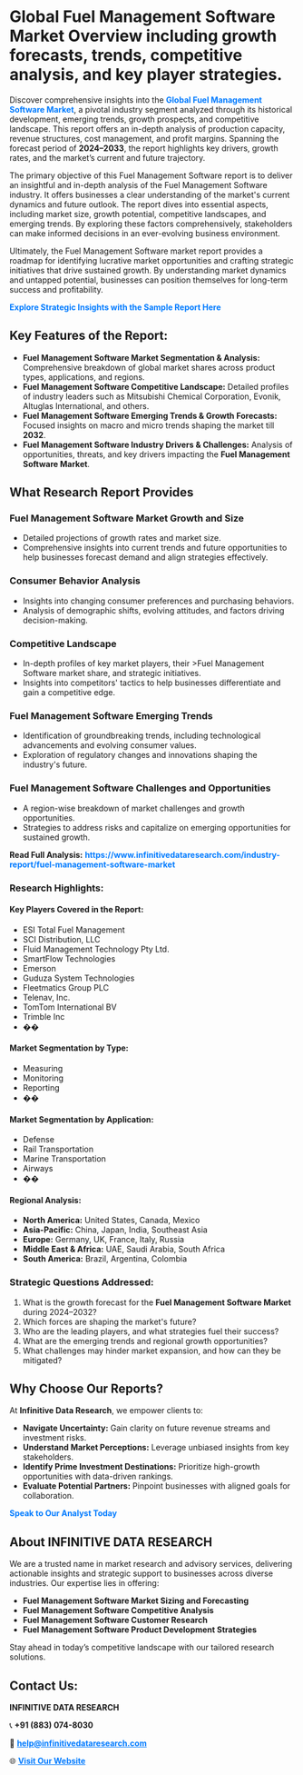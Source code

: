 <h1>Global Fuel Management Software Market Overview including growth forecasts, trends, competitive analysis, and key player strategies.</h1>
<p>
Discover comprehensive insights into the 
<a href="https://www.infinitivedataresearch.com/industry-report/fuel-management-software-market" rel="dofollow" style="color: #007BFF; text-decoration: none;"><strong>Global Fuel Management Software Market</strong></a>, a pivotal industry segment analyzed through its historical development, emerging trends, growth prospects, and competitive landscape. This report offers an in-depth analysis of production capacity, revenue structures, cost management, and profit margins. Spanning the forecast period of <strong>2024–2033</strong>, the report highlights key drivers, growth rates, and the market’s current and future trajectory.
</p>
<p>
The primary objective of this Fuel Management Software report is to deliver an insightful and in-depth analysis of the Fuel Management Software industry. It offers businesses a clear understanding of the market's current dynamics and future outlook. The report dives into essential aspects, including market size, growth potential, competitive landscapes, and emerging trends. By exploring these factors comprehensively, stakeholders can make informed decisions in an ever-evolving business environment.
</p>
<p>
Ultimately, the Fuel Management Software market report provides a roadmap for identifying lucrative market opportunities and crafting strategic initiatives that drive sustained growth. By understanding market dynamics and untapped potential, businesses can position themselves for long-term success and profitability.
</p>
<p>
<a href="https://www.infinitivedataresearch.com/request-sample/reportId=109194" style="color: #007BFF; text-decoration: none;"><strong>Explore Strategic Insights with the Sample Report Here</strong></a>
</p>

<h2>Key Features of the Report:</h2>
<ul>
<li><strong>Fuel Management Software Market Segmentation & Analysis:</strong> Comprehensive breakdown of global market shares across product types, applications, and regions.</li>
<li><strong>Fuel Management Software Competitive Landscape:</strong> Detailed profiles of industry leaders such as Mitsubishi Chemical Corporation, Evonik, Altuglas International, and others.</li>
<li><strong>Fuel Management Software Emerging Trends & Growth Forecasts:</strong> Focused insights on macro and micro trends shaping the market till <strong>2032</strong>.</li>
<li><strong>Fuel Management Software Industry Drivers & Challenges:</strong> Analysis of opportunities, threats, and key drivers impacting the <strong>Fuel Management Software Market</strong>.</li>
</ul>

<h2>What Research Report Provides</h2>
<h3>Fuel Management Software Market Growth and Size</h3>
<ul>
<li>Detailed projections of growth rates and market size.</li>
<li>Comprehensive insights into current trends and future opportunities to help businesses forecast demand and align strategies effectively.</li>
</ul>

<h3>Consumer Behavior Analysis</h3>
<ul>
<li>Insights into changing consumer preferences and purchasing behaviors.</li>
<li>Analysis of demographic shifts, evolving attitudes, and factors driving decision-making.</li>
</ul>

<h3>Competitive Landscape</h3>
<ul>
<li>In-depth profiles of key market players, their >Fuel Management Software market share, and strategic initiatives.</li>
<li>Insights into competitors' tactics to help businesses differentiate and gain a competitive edge.</li>
</ul>

<h3>Fuel Management Software Emerging Trends</h3>
<ul>
<li>Identification of groundbreaking trends, including technological advancements and evolving consumer values.</li>
<li>Exploration of regulatory changes and innovations shaping the industry's future.</li>
</ul>

<h3>Fuel Management Software Challenges and Opportunities</h3>
<ul>
<li>A region-wise breakdown of market challenges and growth opportunities.</li>
<li>Strategies to address risks and capitalize on emerging opportunities for sustained growth.</li>
</ul>
<p><strong>Read Full Analysis:</strong> <a href="https://www.infinitivedataresearch.com/industry-report/fuel-management-software-market" rel="dofollow" style="color: #007BFF; text-decoration: none;"><strong>https://www.infinitivedataresearch.com/industry-report/fuel-management-software-market</strong></a></p>
<h3>Research Highlights:</h3>
<h4>Key Players Covered in the Report:</h4>
<ul><li>ESI Total Fuel Management</li><li>SCI Distribution, LLC</li><li>Fluid Management Technology Pty Ltd.</li><li>SmartFlow Technologies</li><li>Emerson</li><li>Guduza System Technologies</li><li>Fleetmatics Group PLC</li><li>Telenav, Inc.</li><li>TomTom International BV</li><li>Trimble Inc</li><li>��</li></ul>
<h4>Market Segmentation by Type:</h4>
<ul><li>Measuring</li><li>Monitoring</li><li>Reporting</li><li>��</li></ul>
<h4>Market Segmentation by Application:</h4>
<ul><li>Defense</li><li>Rail Transportation</li><li>Marine Transportation</li><li>Airways</li><li>��</li></ul>

<h4>Regional Analysis:</h4>
<ul>
<li><strong>North America:</strong> United States, Canada, Mexico</li>
<li><strong>Asia-Pacific:</strong> China, Japan, India, Southeast Asia</li>
<li><strong>Europe:</strong> Germany, UK, France, Italy, Russia</li>
<li><strong>Middle East & Africa:</strong> UAE, Saudi Arabia, South Africa</li>
<li><strong>South America:</strong> Brazil, Argentina, Colombia</li>
</ul>

<h3>Strategic Questions Addressed:</h3>
<ol>
<li>What is the growth forecast for the <strong>Fuel Management Software Market</strong> during 2024–2032?</li>
<li>Which forces are shaping the market's future?</li>
<li>Who are the leading players, and what strategies fuel their success?</li>
<li>What are the emerging trends and regional growth opportunities?</li>
<li>What challenges may hinder market expansion, and how can they be mitigated?</li>
</ol>

<h2>Why Choose Our Reports?</h2>
<p>At <strong>Infinitive Data Research</strong>, we empower clients to:</p>
<ul>
<li><strong>Navigate Uncertainty:</strong> Gain clarity on future revenue streams and investment risks.</li>
<li><strong>Understand Market Perceptions:</strong> Leverage unbiased insights from key stakeholders.</li>
<li><strong>Identify Prime Investment Destinations:</strong> Prioritize high-growth opportunities with data-driven rankings.</li>
<li><strong>Evaluate Potential Partners:</strong> Pinpoint businesses with aligned goals for collaboration.</li>
</ul>
<p><a href="https://www.infinitivedataresearch.com/industry-report/fuel-management-software-market" rel="dofollow" style="color: #007BFF; text-decoration: none;"><strong>Speak to Our Analyst Today</strong></a></p>

<h2>About INFINITIVE DATA RESEARCH</h2>
<p>We are a trusted name in market research and advisory services, delivering actionable insights and strategic support to businesses across diverse industries. Our expertise lies in offering:</p>
<ul>
<li><strong>Fuel Management Software Market Sizing and Forecasting</strong></li>
<li><strong>Fuel Management Software Competitive Analysis</strong></li>
<li><strong>Fuel Management Software Customer Research</strong></li>
<li><strong>Fuel Management Software Product Development Strategies</strong></li>
</ul>
<p>Stay ahead in today’s competitive landscape with our tailored research solutions.</p>

<h2>Contact Us:</h2>
<p><strong>INFINITIVE DATA RESEARCH</strong></p>
<p>📞 <strong>+91 (883) 074-8030</strong></p>
<p>📧 <strong><a href="mailto:help@infinitivedataresearch.com" style="color: #007BFF;">help@infinitivedataresearch.com</a></strong></p>
<p>🌐 <strong><a href="https://www.infinitivedataresearch.com" rel="dofollow" style="color: #007BFF;">Visit Our Website</a></strong></p>